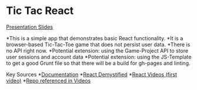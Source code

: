 # Tic Tac React

[Presentation Slides](https://docs.google.com/presentation/d/1m7IxyBZjDyF-6dVA0019E3tZlZdCfpmfqsE_4kNlgIM/edit?usp=sharing)

*This is a simple app that demonstrates basic React functionality.
*It is a browser-based Tic-Tac-Toe game that does not persist user data.
*There is no API right now.
*Potential extension: using the Game-Project API to store user sessions and account data
*Potential extension: using the JS-Template to get a good Grunt file so that there will be a build for gh-pages and linting.

Key Sources
*[Documentation](https://facebook.github.io/react/)
*[React Demystified](http://blog.reverberate.org/2014/02/react-demystified.html)
*[React Videos (first video)](https://www.youtube.com/watch?v=MhkGQAoc7bc)
*[Repo referenced in Videos](https://github.com/learncodeacademy/react-js-tutorials)
